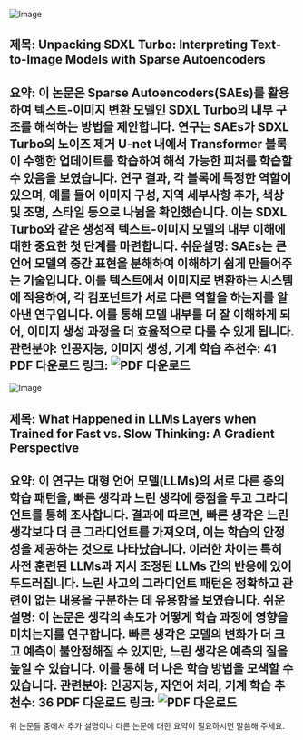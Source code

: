 ![Image](https://cdn-thumbnails.huggingface.co/social-thumbnails/papers/2410.22366.png)
## 제목: Unpacking SDXL Turbo: Interpreting Text-to-Image Models with Sparse Autoencoders
**요약**: 이 논문은 Sparse Autoencoders(SAEs)를 활용하여 텍스트-이미지 변환 모델인 SDXL Turbo의 내부 구조를 해석하는 방법을 제안합니다. 연구는 SAEs가 SDXL Turbo의 노이즈 제거 U-net 내에서 Transformer 블록이 수행한 업데이트를 학습하여 해석 가능한 피처를 학습할 수 있음을 보였습니다. 연구 결과, 각 블록에 특정한 역할이 있으며, 예를 들어 이미지 구성, 지역 세부사항 추가, 색상 및 조명, 스타일 등으로 나뉨을 확인했습니다. 이는 SDXL Turbo와 같은 생성적 텍스트-이미지 모델의 내부 이해에 대한 중요한 첫 단계를 마련합니다.
**쉬운설명**: SAEs는 큰 언어 모델의 중간 표현을 분해하여 이해하기 쉽게 만들어주는 기술입니다. 이를 텍스트에서 이미지로 변환하는 시스템에 적용하여, 각 컴포넌트가 서로 다른 역할을 하는지를 알아낸 연구입니다. 이를 통해 모델 내부를 더 잘 이해하게 되어, 이미지 생성 과정을 더 효율적으로 다룰 수 있게 됩니다.
**관련분야**: 인공지능, 이미지 생성, 기계 학습
**추천수**: 41
**PDF 다운로드 링크**: ![PDF 다운로드](https://arxiv.org/pdf/2410.22366)
---

![Image](https://cdn-thumbnails.huggingface.co/social-thumbnails/papers/2410.23743.png)
## 제목: What Happened in LLMs Layers when Trained for Fast vs. Slow Thinking: A Gradient Perspective
**요약**: 이 연구는 대형 언어 모델(LLMs)의 서로 다른 층의 학습 패턴을, 빠른 생각과 느린 생각에 중점을 두고 그라디언트를 통해 조사합니다. 결과에 따르면, 빠른 생각은 느린 생각보다 더 큰 그라디언트를 가져오며, 이는 학습의 안정성을 제공하는 것으로 나타났습니다. 이러한 차이는 특히 사전 훈련된 LLMs과 지시 조정된 LLMs 간의 반응에 있어 두드러집니다. 느린 사고의 그라디언트 패턴은 정확하고 관련이 없는 내용을 구분하는 데 유용함을 보였습니다.
**쉬운설명**: 이 논문은 생각의 속도가 어떻게 학습 과정에 영향을 미치는지를 연구합니다. 빠른 생각은 모델의 변화가 더 크고 예측이 불안정해질 수 있지만, 느린 생각은 예측의 질을 높일 수 있습니다. 이를 통해 더 나은 학습 방법을 모색할 수 있습니다.
**관련분야**: 인공지능, 자연어 처리, 기계 학습
**추천수**: 36
**PDF 다운로드 링크**: ![PDF 다운로드](https://arxiv.org/pdf/2410.23743)
---

위 논문들 중에서 추가 설명이나 다른 논문에 대한 요약이 필요하시면 말씀해 주세요.